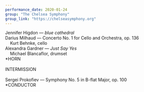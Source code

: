 ```yaml
---
performance_date: 2020-01-24
group: "The Chelsea Symphony"
group_link: "https://chelseasymphony.org"
---
```

Jennifer Higdon — _blue cathedral_ <br/>
Darius Milhaud — Concerto No. 1 for Cello and Orchestra, op. 136<br/>
&nbsp;&nbsp;&nbsp;&nbsp;Kurt Behnke, cello<br/>
Alexandra Gardner — _Just Say Yes_ <br/>
&nbsp;&nbsp;&nbsp;&nbsp;Michael Blancaflor, drumset<br/>
*HORN<br/>
<br/>
INTERMISSION<br/>
<br/>
Sergei Prokofiev — Symphony No. 5 in B-flat Major, op. 100<br/>
*CONDUCTOR



